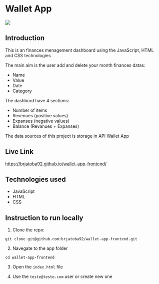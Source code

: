 # Wallet App

<img src="src/imgs/preview_github.mp4">

## Introduction

This is an finances menagement dashboard using the JavaScript, HTML and CSS technologies

The main aim is the user add and delete your month finances datas:

- Name
- Value
- Date
- Category

The dashbord have 4 sections:

- Number of items
- Revenues (positive values)
- Expanses (negative values)
- Balance (Revanues + Expanses)

The data sources of this project is storage in API Wallet App

## Live Link

https://brjatoba92.github.io/wallet-app-frontend/


## Technologies used
- JavaScript
- HTML
- CSS

## Instruction to run locally

1. Clone the repo:
```
git clone git@github.com:brjatoba92/wallet-app-frontend.git
```

2. Navegate to the app folder

```
cd wallet-app-frontend
```

3. Open the `index.html` file

4. Use the `teste@teste.com` user or create new one


